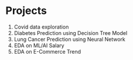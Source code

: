 # Projects
1. Covid data exploration
2. Diabetes Prediction using Decision Tree Model
3. Lung Cancer Prediction using Neural Network
4. EDA on ML/AI Salary
5. EDA on E-Commerce Trend
